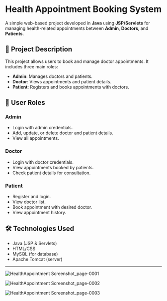 # Health Appointment Booking System

A simple web-based project developed in **Java** using **JSP/Servlets** for managing health-related appointments between **Admin**, **Doctors**, and **Patients**.

## 🏥 Project Description

This project allows users to book and manage doctor appointments. It includes three main roles:

- **Admin**: Manages doctors and patients.
- **Doctor**: Views appointments and patient details.
- **Patient**: Registers and books appointments with doctors.

## 👥 User Roles

### Admin
- Login with admin credentials.
- Add, update, or delete doctor and patient details.
- View all appointments.

### Doctor
- Login with doctor credentials.
- View appointments booked by patients.
- Check patient details for consultation.

### Patient
- Register and login.
- View doctor list.
- Book appointment with desired doctor.
- View appointment history.

## 🛠 Technologies Used

- Java (JSP & Servlets)
- HTML/CSS
- MySQL (for database)
- Apache Tomcat (server)

------
![HealthAppointment Screenshot_page-0001](https://github.com/user-attachments/assets/eaa38538-3b18-487a-9cc3-9931440f8f6f)

![HealthAppointment Screenshot_page-0002](https://github.com/user-attachments/assets/06b5d257-8462-45f5-b157-739b7b3c99e5)

![HealthAppointment Screenshot_page-0003](https://github.com/user-attachments/assets/b61d1e0e-d9c6-44d5-aa1e-950a651b9adc)





